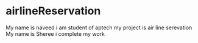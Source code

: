 # airlineReservation
My name is naveed i am student of aptech my project is air line serevation
My name is Sheree i complete my work
